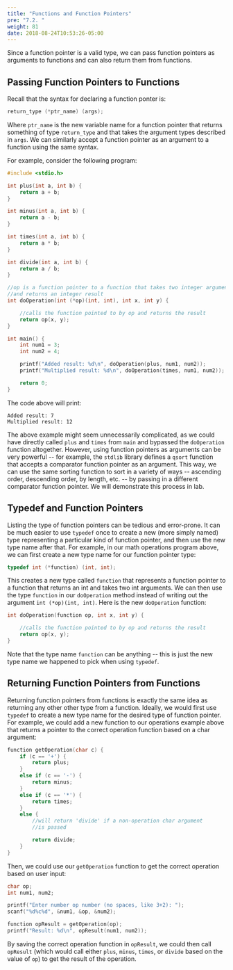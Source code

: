 ```yaml
---
title: "Functions and Function Pointers"
pre: "7.2. "
weight: 81
date: 2018-08-24T10:53:26-05:00
---
```


Since a function pointer is a valid type, we can pass function pointers as arguments to functions and can also return them from functions.

## Passing Function Pointers to Functions

Recall that the syntax for declaring a function ponter is:

```c
return_type (*ptr_name) (args);
```

Where `ptr_name` is the new variable name for a function pointer that returns something of type `return_type` and that takes the argument types described in `args`. We can similarly accept a function pointer as an argument to a function using the same syntax.

For example, consider the following program:

```c
#include <stdio.h>

int plus(int a, int b) {
    return a + b;
}

int minus(int a, int b) {
    return a - b;
}

int times(int a, int b) {
    return a * b;
}

int divide(int a, int b) {
    return a / b;
}

//op is a function pointer to a function that takes two integer arguments
//and returns an integer result
int doOperation(int (*op)(int, int), int x, int y) {

    //calls the function pointed to by op and returns the result
    return op(x, y);
}

int main() {
    int num1 = 3;
    int num2 = 4;

    printf("Added result: %d\n", doOperation(plus, num1, num2));
    printf("Multiplied result: %d\n", doOperation(times, num1, num2));

    return 0;
}
```

The code above will print:

```text
Added result: 7
Multiplied result: 12
```

The above example might seem unnecessarily complicated, as we could have directly called `plus` and `times` from `main` and bypassed the `doOperation` function altogether. However, using function pointers as arguments can be very powerful -- for example, the `stdlib` library defines a `qsort` function that accepts a comparator function pointer as an argument. This way, we can use the same sorting function to sort in a variety of ways -- ascending order, descending order, by length, etc. -- by passing in a different comparator function pointer. We will demonstrate this process in lab.

## Typedef and Function Pointers

Listing the type of function pointers can be tedious and error-prone. It can be much easier to use `typedef` once to create a new (more simply named) type representing a particular kind of function pointer, and then use the new type name after that. For example, in our math operations program above, we can first create a new type name for our function pointer type:

```c
typedef int (*function) (int, int);
```

This creates a new type called `function` that represents a function pointer to a function that returns an int and takes two int arguments. We can then use the type `function` in our `doOperation` method instead of writing out the argument `int (*op)(int, int)`. Here is the new `doOperation` function:

```c
int doOperation(function op, int x, int y) {

    //calls the function pointed to by op and returns the result
    return op(x, y);
}
```

Note that the type name `function` can be anything -- this is just the new type name we happened to pick when using `typedef`.

## Returning Function Pointers from Functions

Returning function pointers from functions is exactly the same idea as returning any other other type from a function. Ideally, we would first use `typedef` to create a new type name for the desired type of function pointer. For example, we could add a new function to our operations example above that returns a pointer to the correct operation function based on a char argument:

```c
function getOperation(char c) {
    if (c == '+') {
        return plus;
    }
    else if (c == '-') {
        return minus;
    }
    else if (c == '*') {
        return times;
    }
    else {
        //will return 'divide' if a non-operation char argument
        //is passed

        return divide;
    }
}
```

Then, we could use our `getOperation` function to get the correct operation based on user input:

```c
char op;
int num1, num2;

printf("Enter number op number (no spaces, like 3+2): ");
scanf("%d%c%d", &num1, &op, &num2);

function opResult = getOperation(op);
printf("Result: %d\n", opResult(num1, num2));
```

By saving the correct operation function in `opResult`, we could then call `opResult` (which would call either `plus`, `minus`, `times`, or `divide` based on the value of `op`) to get the result of the operation.

